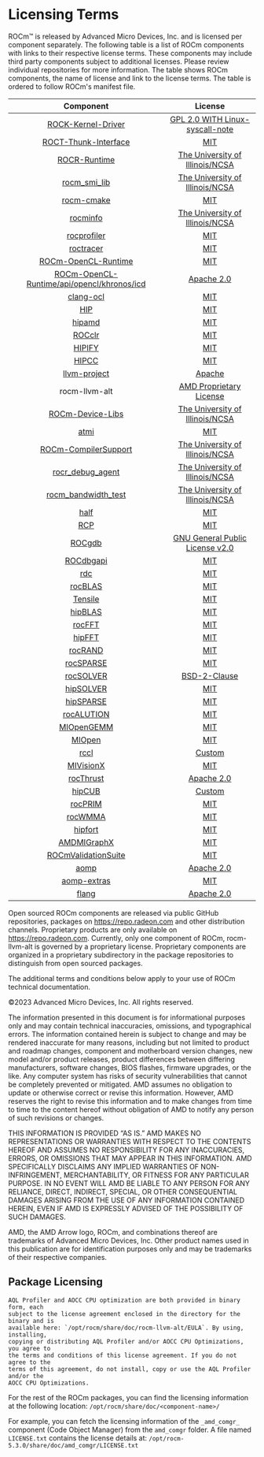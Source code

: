 # Licensing Terms

ROCm™ is released by Advanced Micro Devices, Inc. and is licensed per component separately.
The following table is a list of ROCm components with links to their respective license
terms. These components may include third party components subject to
additional licenses. Please review individual repositories for more information.
The table shows ROCm components, the name of license and link to the license terms.
The table is ordered to follow ROCm's manifest file.

<!-- spellcheck-disable -->
| Component                                                                                        | License                                                                                                                    |
|:------------------------------------------------------------------------------------------------:|:--------------------------------------------------------------------------------------------------------------------------:|
| [ROCK-Kernel-Driver](https://github.com/RadeonOpenCompute/ROCK-Kernel-Driver/)                   | [GPL 2.0 WITH Linux-syscall-note](https://github.com/RadeonOpenCompute/ROCK-Kernel-Driver/blob/master/COPYING)             |
| [ROCT-Thunk-Interface](https://github.com/RadeonOpenCompute/ROCT-Thunk-Interface/)               | [MIT](https://github.com/RadeonOpenCompute/ROCT-Thunk-Interface/blob/master/LICENSE.md)                                    |
| [ROCR-Runtime](https://github.com/RadeonOpenCompute/ROCR-Runtime/)                               | [The University of Illinois/NCSA](https://github.com/RadeonOpenCompute/ROCR-Runtime/blob/master/LICENSE.txt)               |
| [rocm_smi_lib](https://github.com/RadeonOpenCompute/rocm_smi_lib/)                               | [The University of Illinois/NCSA](https://github.com/RadeonOpenCompute/rocm_smi_lib/blob/master/License.txt)               |
| [rocm-cmake](https://github.com/RadeonOpenCompute/rocm-cmake/)                                   | [MIT](https://github.com/RadeonOpenCompute/rocm-cmake/blob/develop/LICENSE)                                                |
| [rocminfo](https://github.com/RadeonOpenCompute/rocminfo/)                                       | [The University of Illinois/NCSA](https://github.com/RadeonOpenCompute/rocminfo/blob/master/License.txt)                   |
| [rocprofiler](https://github.com/ROCm-Developer-Tools/rocprofiler/)                              | [MIT](https://github.com/ROCm-Developer-Tools/rocprofiler/blob/amd-master/LICENSE)                                         |
| [roctracer](https://github.com/ROCm-Developer-Tools/roctracer/)                                  | [MIT](https://github.com/ROCm-Developer-Tools/roctracer/blob/amd-master/LICENSE)                                           |
| [ROCm-OpenCL-Runtime](https://github.com/RadeonOpenCompute/ROCm-OpenCL-Runtime/)                 | [MIT](https://github.com/RadeonOpenCompute/ROCm-OpenCL-Runtime/blob/develop/LICENSE.txt)                                   |
| [ROCm-OpenCL-Runtime/api/opencl/khronos/icd](https://github.com/KhronosGroup/OpenCL-ICD-Loader/) | [Apache 2.0](https://github.com/KhronosGroup/OpenCL-ICD-Loader/blob/main/LICENSE)                                          |
| [clang-ocl](https://github.com/RadeonOpenCompute/clang-ocl/)                                     | [MIT](https://github.com/RadeonOpenCompute/clang-ocl/blob/master/LICENSE)                                                  |
| [HIP](https://github.com/ROCm-Developer-Tools/HIP/)                                              | [MIT](https://github.com/ROCm-Developer-Tools/HIP/blob/develop/LICENSE.txt)                                                |
| [hipamd](https://github.com/ROCm-Developer-Tools/hipamd/)                                        | [MIT](https://github.com/ROCm-Developer-Tools/hipamd/blob/develop/LICENSE.txt)                                             |
| [ROCclr](https://github.com/ROCm-Developer-Tools/ROCclr/)                                        | [MIT](https://github.com/ROCm-Developer-Tools/ROCclr/blob/develop/LICENSE.txt)                                             |
| [HIPIFY](https://github.com/ROCm-Developer-Tools/HIPIFY/)                                        | [MIT](https://github.com/ROCm-Developer-Tools/HIPIFY/blob/amd-staging/LICENSE.txt)                                         |
| [HIPCC](https://github.com/ROCm-Developer-Tools/HIPCC/blob/develop/LICENSE.txt)                  | [MIT](https://github.com/ROCm-Developer-Tools/HIPCC/blob/develop/LICENSE.txt)                                              |
| [llvm-project](https://github.com/ROCm-Developer-Tools/llvm-project/)                            | [Apache](https://github.com/ROCm-Developer-Tools/llvm-project/blob/main/LICENSE.TXT)                                       |
| rocm-llvm-alt                                                                                    | [AMD Proprietary License](https://www.amd.com/en/support/amd-software-eula)
| [ROCm-Device-Libs](https://github.com/RadeonOpenCompute/ROCm-Device-Libs/)                       | [The University of Illinois/NCSA](https://github.com/RadeonOpenCompute/ROCm-Device-Libs/blob/amd-stg-open/LICENSE.TXT)     |
| [atmi](https://github.com/RadeonOpenCompute/atmi/)                                               | [MIT](https://github.com/RadeonOpenCompute/atmi/blob/master/LICENSE.txt)                                                   |
| [ROCm-CompilerSupport](https://github.com/RadeonOpenCompute/ROCm-CompilerSupport/)               | [The University of Illinois/NCSA](https://github.com/RadeonOpenCompute/ROCm-CompilerSupport/blob/amd-stg-open/LICENSE.txt) |
| [rocr_debug_agent](https://github.com/ROCm-Developer-Tools/rocr_debug_agent/)                    | [The University of Illinois/NCSA](https://github.com/ROCm-Developer-Tools/rocr_debug_agent/blob/master/LICENSE.txt)        |
| [rocm_bandwidth_test](https://github.com/RadeonOpenCompute/rocm_bandwidth_test/)                 | [The University of Illinois/NCSA](https://github.com/RadeonOpenCompute/rocm_bandwidth_test/blob/master/LICENSE.txt)        |
| [half](https://github.com/ROCmSoftwarePlatform/half/)                                            | [MIT](https://github.com/ROCmSoftwarePlatform/half/blob/master/LICENSE.txt)                                                |
| [RCP](https://github.com/GPUOpen-Tools/radeon_compute_profiler/)                                 | [MIT](https://github.com/GPUOpen-Tools/radeon_compute_profiler/blob/master/LICENSE)                                        |
| [ROCgdb](https://github.com/ROCm-Developer-Tools/ROCgdb/)                                        | [GNU General Public License v2.0](https://github.com/ROCm-Developer-Tools/ROCgdb/blob/amd-master/COPYING)                  |
| [ROCdbgapi](https://github.com/ROCm-Developer-Tools/ROCdbgapi/)                                  | [MIT](https://github.com/ROCm-Developer-Tools/ROCdbgapi/blob/amd-master/LICENSE.txt)                                       |
| [rdc](https://github.com/RadeonOpenCompute/rdc/)                                                 | [MIT](https://github.com/RadeonOpenCompute/rdc/blob/master/LICENSE)                                                        |
| [rocBLAS](https://github.com/ROCmSoftwarePlatform/rocBLAS/)                                      | [MIT](https://github.com/ROCmSoftwarePlatform/rocBLAS/blob/develop/LICENSE.md)                                             |
| [Tensile](https://github.com/ROCmSoftwarePlatform/Tensile/)                                      | [MIT](https://github.com/ROCmSoftwarePlatform/Tensile/blob/develop/LICENSE.md)                                             |
| [hipBLAS](https://github.com/ROCmSoftwarePlatform/hipBLAS/)                                      | [MIT](https://github.com/ROCmSoftwarePlatform/hipBLAS/blob/develop/LICENSE.md)                                             |
| [rocFFT](https://github.com/ROCmSoftwarePlatform/rocFFT/)                                        | [MIT](https://github.com/ROCmSoftwarePlatform/rocFFT/blob/develop/LICENSE.md)                                              |
| [hipFFT](https://github.com/ROCmSoftwarePlatform/hipFFT/)                                        | [MIT](https://github.com/ROCmSoftwarePlatform/hipFFT/blob/develop/LICENSE.md)                                              |
| [rocRAND](https://github.com/ROCmSoftwarePlatform/rocRAND/)                                      | [MIT](https://github.com/ROCmSoftwarePlatform/rocRAND/blob/develop/LICENSE.txt)                                            |
| [rocSPARSE](https://github.com/ROCmSoftwarePlatform/rocSPARSE/)                                  | [MIT](https://github.com/ROCmSoftwarePlatform/rocSPARSE/blob/develop/LICENSE.md)                                           |
| [rocSOLVER](https://github.com/ROCmSoftwarePlatform/rocSOLVER/)                                  | [BSD-2-Clause](https://github.com/ROCmSoftwarePlatform/rocSOLVER/blob/develop/LICENSE.md)                                           |
| [hipSOLVER](https://github.com/ROCmSoftwarePlatform/hipSOLVER/)                                  | [MIT](https://github.com/ROCmSoftwarePlatform/hipSOLVER/blob/develop/LICENSE.md)                                           |
| [hipSPARSE](https://github.com/ROCmSoftwarePlatform/hipSPARSE/)                                  | [MIT](https://github.com/ROCmSoftwarePlatform/hipSPARSE/blob/develop/LICENSE.md)                                           |
| [rocALUTION](https://github.com/ROCmSoftwarePlatform/rocALUTION/)                                | [MIT](https://github.com/ROCmSoftwarePlatform/rocALUTION/blob/develop/LICENSE.md)                                          |
| [MIOpenGEMM](https://github.com/ROCmSoftwarePlatform/MIOpenGEMM/)                                | [MIT](https://github.com/ROCmSoftwarePlatform/MIOpenGEMM/blob/master/LICENSE.txt)                                          |
| [MIOpen](https://github.com/ROCmSoftwarePlatform/MIOpen/)                                        | [MIT](https://github.com/ROCmSoftwarePlatform/MIOpen/blob/master/LICENSE.txt)                                              |
| [rccl](https://github.com/ROCmSoftwarePlatform/rccl/)                                            | [Custom](https://github.com/ROCmSoftwarePlatform/rccl/blob/develop/LICENSE.txt)                                            |
| [MIVisionX](https://github.com/GPUOpen-ProfessionalCompute-Libraries/MIVisionX/)                 | [MIT](https://github.com/GPUOpen-ProfessionalCompute-Libraries/MIVisionX/blob/master/LICENSE.txt)                          |
| [rocThrust](https://github.com/ROCmSoftwarePlatform/rocThrust/)                                  | [Apache 2.0](https://github.com/ROCmSoftwarePlatform/rocThrust/blob/develop/LICENSE)                                       |
| [hipCUB](https://github.com/ROCmSoftwarePlatform/hipCUB/)                                        | [Custom](https://github.com/ROCmSoftwarePlatform/hipCUB/blob/develop/LICENSE.txt)                                          |
| [rocPRIM](https://github.com/ROCmSoftwarePlatform/rocPRIM/)                                      | [MIT](https://github.com/ROCmSoftwarePlatform/rocPRIM/blob/develop/LICENSE.txt)                                            |
| [rocWMMA](https://github.com/ROCmSoftwarePlatform/rocWMMA/)                                      | [MIT](https://github.com/ROCmSoftwarePlatform/rocWMMA/blob/develop/LICENSE.md)                                             |
| [hipfort](https://github.com/ROCmSoftwarePlatform/hipfort/)                                      | [MIT](https://github.com/ROCmSoftwarePlatform/hipfort/blob/master/LICENSE)                                                 |
| [AMDMIGraphX](https://github.com/ROCmSoftwarePlatform/AMDMIGraphX/)                              | [MIT](https://github.com/ROCmSoftwarePlatform/AMDMIGraphX/blob/develop/LICENSE)                                            |
| [ROCmValidationSuite](https://github.com/ROCm-Developer-Tools/ROCmValidationSuite/)              | [MIT](https://github.com/ROCm-Developer-Tools/ROCmValidationSuite/blob/master/LICENSE)                                     |
| [aomp](https://github.com/ROCm-Developer-Tools/aomp/)                                            | [Apache 2.0](https://github.com/ROCm-Developer-Tools/aomp/blob/aomp-dev/LICENSE)                                           |
| [aomp-extras](https://github.com/ROCm-Developer-Tools/aomp-extras/)                              | [MIT](https://github.com/ROCm-Developer-Tools/aomp-extras/blob/aomp-dev/LICENSE)                                           |
| [flang](https://github.com/ROCm-Developer-Tools/flang/)                                          | [Apache 2.0](https://github.com/ROCm-Developer-Tools/flang/blob/master/LICENSE.txt)                                        |

Open sourced ROCm components are released via public GitHub
repositories, packages on https://repo.radeon.com and other distribution channels.
Proprietary products are only available on https://repo.radeon.com. Currently, only
one component of ROCm, rocm-llvm-alt is governed by a proprietary license.
Proprietary components are organized in a proprietary subdirectory in the package
repositories to distinguish from open sourced packages.

The additional terms and conditions below apply to your use of ROCm technical
documentation.

©2023 Advanced Micro Devices, Inc. All rights reserved.

The information presented in this document is for informational purposes only
and may contain technical inaccuracies, omissions, and typographical errors. The
information contained herein is subject to change and may be rendered inaccurate
for many reasons, including but not limited to product and roadmap changes,
component and motherboard version changes, new model and/or product releases,
product differences between differing manufacturers, software changes, BIOS
flashes, firmware upgrades, or the like. Any computer system has risks of
security vulnerabilities that cannot be completely prevented or mitigated. AMD
assumes no obligation to update or otherwise correct or revise this information.
However, AMD reserves the right to revise this information and to make changes
from time to time to the content hereof without obligation of AMD to notify any
person of such revisions or changes.

THIS INFORMATION IS PROVIDED “AS IS.” AMD MAKES NO REPRESENTATIONS OR WARRANTIES
WITH RESPECT TO THE CONTENTS HEREOF AND ASSUMES NO RESPONSIBILITY FOR ANY
INACCURACIES, ERRORS, OR OMISSIONS THAT MAY APPEAR IN THIS INFORMATION. AMD
SPECIFICALLY DISCLAIMS ANY IMPLIED WARRANTIES OF NON-INFRINGEMENT,
MERCHANTABILITY, OR FITNESS FOR ANY PARTICULAR PURPOSE. IN NO EVENT WILL AMD BE
LIABLE TO ANY PERSON FOR ANY RELIANCE, DIRECT, INDIRECT, SPECIAL, OR OTHER
CONSEQUENTIAL DAMAGES ARISING FROM THE USE OF ANY INFORMATION CONTAINED HEREIN,
EVEN IF AMD IS EXPRESSLY ADVISED OF THE POSSIBILITY OF SUCH DAMAGES.

AMD, the AMD Arrow logo, ROCm, and combinations thereof are trademarks of
Advanced Micro Devices, Inc. Other product names used in this publication are
for identification purposes only and may be trademarks of their respective
companies.

## Package Licensing

```{attention}
AQL Profiler and AOCC CPU optimization are both provided in binary form, each
subject to the license agreement enclosed in the directory for the binary and is
available here: `/opt/rocm/share/doc/rocm-llvm-alt/EULA`. By using, installing,
copying or distributing AQL Profiler and/or AOCC CPU Optimizations, you agree to
the terms and conditions of this license agreement. If you do not agree to the
terms of this agreement, do not install, copy or use the AQL Profiler and/or the
AOCC CPU Optimizations.
```

For the rest of the ROCm packages, you can find the licensing information at the
following location: `/opt/rocm/share/doc/<component-name>/`

For example, you can fetch the licensing information of the `_amd_comgr_`
component (Code Object Manager) from the `amd_comgr` folder. A file named
`LICENSE.txt` contains the license details at:
`/opt/rocm-5.3.0/share/doc/amd_comgr/LICENSE.txt`
